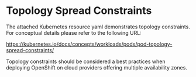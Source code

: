 # Topology Spread Constraints

The attached Kubernetes resource yaml demonstrates topology constraints. For conceptual details please refer to the following URL:

https://kubernetes.io/docs/concepts/workloads/pods/pod-topology-spread-constraints/

Topology constraints should be considered a best practices when deploying OpenShift on cloud providers offering multiple availability zones.

